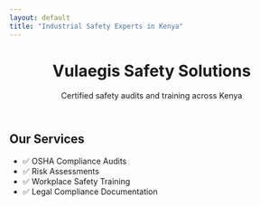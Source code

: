 ```yaml
---
layout: default
title: "Industrial Safety Experts in Kenya"
---
```


<div class="container-lg px-3 py-6">
  <header class="text-center mb-6">
    <h1>Vulaegis Safety Solutions</h1>
    <p class="lead">Certified safety audits and training across Kenya</p>
  </header>

  <section id="services" class="border rounded-2 p-4 bg-gray-light">
    <h2 class="text-center mb-4">Our Services</h2>
    <ul class="list-style-none pl-0">
      <li class="d-flex flex-items-center mb-2">
        <span class="mr-2">✅</span>
        <span>OSHA Compliance Audits</span>
      </li>
      <li class="d-flex flex-items-center mb-2">
        <span class="mr-2">✅</span>
        <span>Risk Assessments</span>
      </li>
      <li class="d-flex flex-items-center mb-2">
        <span class="mr-2">✅</span>
        <span>Workplace Safety Training</span>
      </li>
      <li class="d-flex flex-items-center">
        <span class="mr-2">✅</span>
        <span>Legal Compliance Documentation</span>
      </li>
    </ul>
  </section>
</div>
